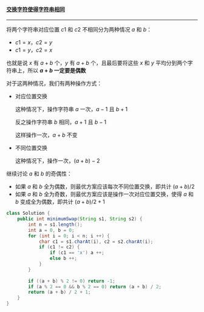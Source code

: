 #### <a href="https://leetcode.cn/problems/minimum-swaps-to-make-strings-equal/">交换字符使得字符串相同</a>

---------------

将两个字符串对应位置 $c1$ 和 $c2$ 不相同分为两种情况 $a$ 和 $b$：

- $c1 = x$，$c2 = y$
-   $c1 = y$，$c2 = x$

也就是说 $x$ 有 $a + b$ 个，$y$ 有 $a + b$ 个，且最后要将这些 $x$ 和 $y$ 平均分到两个字符串上，所以 **$a + b$ 一定要是偶数**

对于这两种情况，我们有两种操作方式：

- 对应位置交换

  这种情况下，操作字符串 $a$ 一次，$a - 1$ 且 $b + 1$

  反之操作字符串 $b$ 相同，$a + 1$ 且 $b - 1$

  这样操作一次，$a + b$ 不变

- 不同位置交换

  这种情况下，操作一次，$(a + b) - 2$

继续讨论 $a$ 和 $b$ 的奇偶性：

- 如果 $a$ 和 $b$ 全为偶数，则最优方案应该每次不同位置交换，即共计 $(a + b) / 2$
- 如果 $a$ 和 $b$ 全为奇数，则最优方案应该是操作一次对应位置交换，使得 $a$ 和 $b$ 变成全为偶数，即共计 $(a + b) / 2 + 1$

```java
class Solution {
    public int minimumSwap(String s1, String s2) {
        int n = s1.length();
        int a = 0, b = 0;
        for (int i = 0; i < n; i ++) {
            char c1 = s1.charAt(i), c2 = s2.charAt(i);
            if (c1 != c2) {
                if (c1 == 'x') a ++;
                else b ++;
            }
        }
        
        if ((a + b) % 2 != 0) return -1;
        if (a % 2 == 0 && b % 2 == 0) return (a + b) / 2;
        return (a + b) / 2 + 1;
    }
}
```

